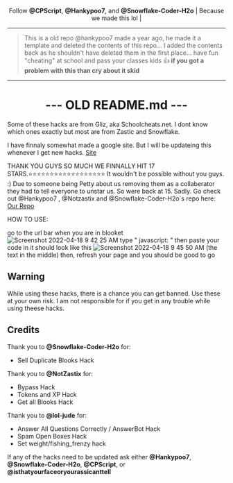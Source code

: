 <div align=center>    

Follow **@CPScript**, **@Hankypoo7**, and **@Snowflake-Coder-H2o**
| Because we made this lol |

<div align=left>

---

> This is a old repo @hankypoo7 made a year ago, he made it a template and deleted the contents of this repo... 
> I added the contents back as he shouldn't have deleted them in the first place...
> have fun "cheating" at school and pass your classes kids 👍
**if you got a problem with this than cry about it skid**

---

<div align=center>

# --- OLD README.md ---

<div align=left>

Some of these hacks are from Gliz, aka Schoolcheats.net. I dont know which ones exactly but most are from Zastic and Snowflake.

I have finnaly somewhat made a google site. But I will be updateing this whenever I get new hacks. [Site](https://sites.google.com/pasdknights.org/blooket-blacket-hacks/hacks-for-blooket)

THANK YOU GUYS SO MUCH WE FINNALLY HIT 17 STARS.⭐⭐⭐⭐⭐⭐⭐⭐⭐⭐⭐⭐⭐⭐⭐⭐⭐⭐ It wouldn't be possible without you guys.  :)
Due to someone being Petty about us removing them as a collaberator they had to tell everyone to unstar us. So were back at 15. Sadly. 
Go check out @Hankypoo7 , @Notzastix and @Snowflake-Coder-H2o´s repo here: [Our Repo](https://github.com/Snowflake-Coder-H2o/Organized-blooket-Hacks)

HOW TO USE:

go to the url bar when you are in blooket
![Screenshot 2022-04-18 9 42 25 AM](https://user-images.githubusercontent.com/100436822/163824930-26969fa2-b8dd-4e09-bc0a-16a815298f30.png)
type   "  javascript:  "
then paste your code in
it should look like this
![Screenshot 2022-04-18 9 45 50 AM](https://user-images.githubusercontent.com/100436822/163825308-ed7728b2-e31f-4f0a-826a-5f43e30cbc72.png)
(the text in the middle)
then, refresh your page and you should be good to go


## Warning
While using these hacks, there is a chance you can get banned. Use these at your own risk.
I am not responsible for if you get in any trouble while using theese hacks.


## Credits
Thank you to **@Snowflake-Coder-H2o** for:
- Sell Duplicate Blooks Hack


Thank you to **@NotZastix** for:
- Bypass Hack
- Tokens and XP Hack
- Get all Blooks Hack

Thank you to **@lol-jude** for:
- Answer All Questions Correctly / AnswerBot Hack
- Spam Open Boxes Hack
- Set weight/fishing_frenzy hack

If any of the hacks need to be updated ask either **@Hankypoo7**, **@Snowflake-Coder-H2o**, **@CPScript**, or  **@isthatyourfaceoryourassicanttell**
